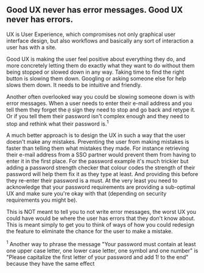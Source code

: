 Good UX never has error messages. Good UX never has errors.
---

UX is User Experience, which compromises not only graphical user interface design, but also workflows and basically any sort of interaction a user has with a site.

Good UX is making the user feel positive about everything they do, and more concretely letting them do exactly what they want to do without them being stopped or slowed down in any way. Taking time to find the right button is slowing them down. Googling or asking someone else for help slows them down. It needs to be intuitive and friendly.

Another often overlooked way you could be slowing someone down is with error messages. When a user needs to enter their e-mail address and you tell them they forget the `@` sign they need to stop and go back and retype it. Or if you tell them their password isn't complex enough and they need to stop and rethink what their password is.<sup>1</sup>

A much better approach is to design the UX in such a way that the user doesn't make any mistakes. Preventing the user from making mistakes is faster than telling them what mistakes they made. For instance retrieving their e-mail address from a SSO partner would prevent them from having to enter it in the first place. For the password example it's much trickier but adding a password strength checker that colour codes the strength of their password will help them fix it as they type at least. And providing this before they re-enter their password is a must. At the very least you need to acknowledge that your password requirements are providing a sub-optimal UX and make sure you're okay with that (depending on security requirements you might be).

This is NOT meant to tell you to not write error messages, the worst UX you could have would be where the user has errors that they don't know about. This is meant simply to get you to think of ways of how you could redesign the feature to eliminate the chance for the user to make a mistake. 

<sup>1</sup> Another way to phrase the message "Your password must contain at least one upper case letter, one lower case letter, one symbol and one number" is "Please capitalize the first letter of your password and add 1! to the end" because they have the same effect